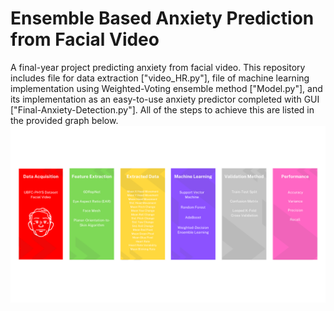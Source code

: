 # Ensemble Based Anxiety Prediction from Facial Video
A final-year project predicting anxiety from facial video. This repository includes file for data extraction ["video_HR.py"], file of machine learning implementation using Weighted-Voting ensemble method ["Model.py"], and its implementation as an easy-to-use anxiety predictor completed with GUI ["Final-Anxiety-Detection.py"]. All of the steps to achieve this are listed in the provided graph below.
![alt text](data-acquisition.png)
